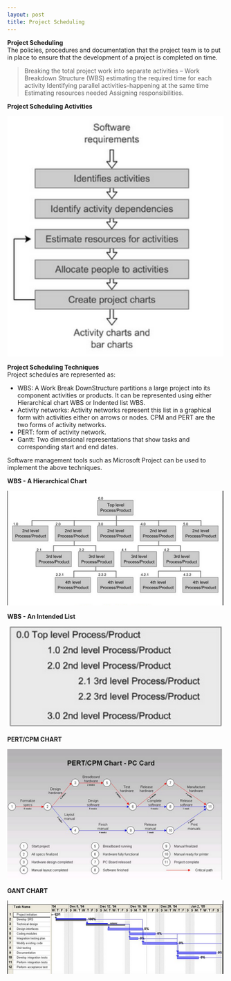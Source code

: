 ```yaml
---
layout: post
title: Project Scheduling
---
```


**Project Scheduling**<br>
The policies, procedures and documentation that the project team is to put in place to ensure that the development of a project is completed on time.

> Breaking the total project work into separate activities – Work Breakdown Structure (WBS)  estimating the required time for each activity Identifying parallel activities-happening at the same time Estimating resources needed Assigning responsibilities.

**Project Scheduling Activities**

<img src="/svg/PS.png" width="500" >

**Project Scheduling Techniques**<br>
Project schedules are represented as:
- WBS: A Work Break DownStructure partitions a large project into its component activities or products. It can be represented using either Hierarchical chart WBS or Indented list WBS.
- Activity networks: Activity networks represent this list in a graphical form with activities either on arrows or nodes. CPM and PERT are the two forms of activity networks. 
- PERT: form of activity network. 
- Gantt: Two dimensional representations that show tasks and corresponding start and end dates.

Software management tools such as Microsoft Project can be used to implement the above techniques.

**WBS - A Hierarchical Chart**

<img src="/svg/wbsh.png" width="500" >

**WBS - An Intended List**

<img src="/svg/WBSI.png" width="500" >

**PERT/CPM CHART**

<img src="/svg/PERT.png" width="500" >

**GANT CHART**

<img src="/svg/GANT.png" width="500" >


